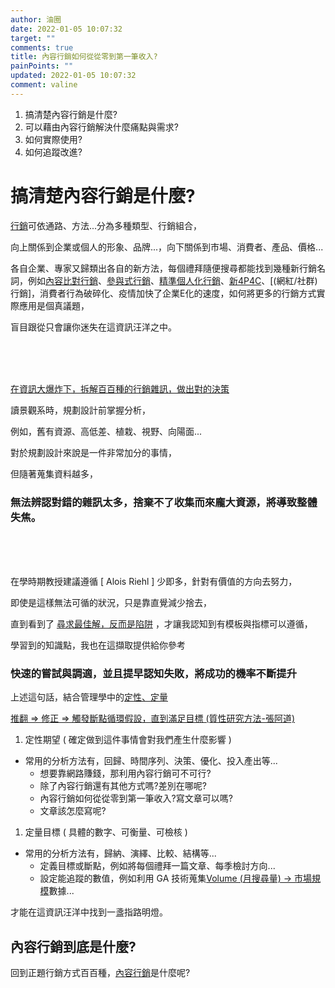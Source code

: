 ```yaml
---
author: 油圈
date: 2022-01-05 10:07:32
target: ""
comments: true
title: 內容行銷如何從從零到第一筆收入?
painPoints: ""
updated: 2022-01-05 10:07:32
comment: valine
---
```


1. 搞清楚內容行銷是什麼?
2. 可以藉由內容行銷解決什麼痛點與需求?
3. 如何實際使用?
4. 如何追蹤改進?

# 搞清楚內容行銷是什麼?

[行銷](https://en.wikipedia.org/wiki/Marketing)可依通路、方法...分為多種類型、行銷組合，

向上關係到企業或個人的形象、品牌...，向下關係到市場、消費者、產品、價格...

各自企業、專家又歸類出各自的新方法，每個禮拜隨便搜尋都能找到幾種新行銷名詞，例如[內容比對行銷](內容比對行銷)、[參與式行銷](https://www.bnext.com.tw/article/67366/braze-cloud-co)、[精準個人化行銷](https://tw.news.yahoo.com/2022%E8%A1%8C%E9%8A%B7%E8%B6%A8%E5%8B%A2%E6%9C%89%E5%93%AA%E4%BA%9B-%E6%9C%80%E6%96%B0%E6%95%B8%E4%BD%8D-%E7%B6%B2%E8%B7%AF%E8%A1%8C%E9%8A%B7%E8%B6%A8%E5%8B%A2%E6%B4%9E%E5%AF%9F%E8%88%87%E5%88%86%E6%9E%90-075951608.html)、[新4P4C](https://www.managertoday.com.tw/articles/view/64145?)、[(網紅/社群)行銷]，消費者行為破碎化、疫情加快了企業E化的速度，如何將更多的行銷方式實際應用是個真議題，

<span class="FontFocus">盲目跟從只會讓你迷失在這資訊汪洋之中。</span>

<br><br><br>

[在資訊大爆炸下，拆解百百種的行銷雜訊，做出對的決策](https://igrape.net/2ux8p)

讀景觀系時，規劃設計前掌握分析，

例如，舊有資源、高低差、植栽、視野、向陽面...

對於規劃設計來說是一件非常加分的事情，

但隨著蒐集資料越多，

### 無法辨認對錯的雜訊太多，捨棄不了收集而來龐大資源，將導致整體失焦。

<br><br><br>

在學時期教授建議遵循 \[ Alois Riehl ] 少即多，<span class="FontHighLight">針對有價值的方向去努力</span>，

即使是這樣無法可循的狀況，只是靠直覺減少捨去，

直到看到了 [尋求最佳解，反而是陷阱](https://www.businessweekly.com.tw/careers/blog/3008293) ，才讓我認知到有模板與指標可以遵循，

學習到的知識點，我也在這擷取提供給你參考

### <span class="FontFocus FontHighLight">快速的嘗試與調適，並且提早認知失敗，將成功的機率不斷提升</span>

上述這句話，結合管理學中的[定性、定量](https://zhidao.baidu.com/question/583079695.html)

<p class="note note-info"><a target="\\_blank" href="https://daotw.com/%e7%a0%94%e7%a9%b6%e6%96%b9%e6%b3%95" \\_假設 => 推翻 => 修正 => 觸發斷點循環假設，直到滿足目標 (質性研究方法-張阿道)</a></p>

1. 定性期望 ( 確定做到這件事情會對我們產生什麼影響 )

* 常用的分析方法有，回歸、時間序列、決策、優化、投入產出等...
  * 想要靠網路賺錢，那利用內容行銷可不可行?
  * 除了內容行銷還有其他方式嗎?差別在哪呢?
  * 內容行銷如何從從零到第一筆收入?寫文章可以嗎?
  * 文章該怎麼寫呢?

1. 定量目標 ( 具體的數字、可衡量、可檢核 )

* 常用的分析方法有，歸納、演繹、比較、結構等...
  * 定義目標或斷點，例如將每個禮拜一篇文章、每季檢討方向...
  * 設定能追蹤的數值，例如利用 GA 技術蒐集[Volume (月搜尋量) → 市場規模](https://daotw.com/stp%E8%A1%8C%E9%8A%B7%E7%AD%96%E7%95%A5/)數據...

才能在這資訊汪洋中找到一盞指路明燈。

## 內容行銷到底是什麼?

回到正題行銷方式百百種，[內容行銷](https://en.wikipedia.org/wiki/Content_marketing)是什麼呢?